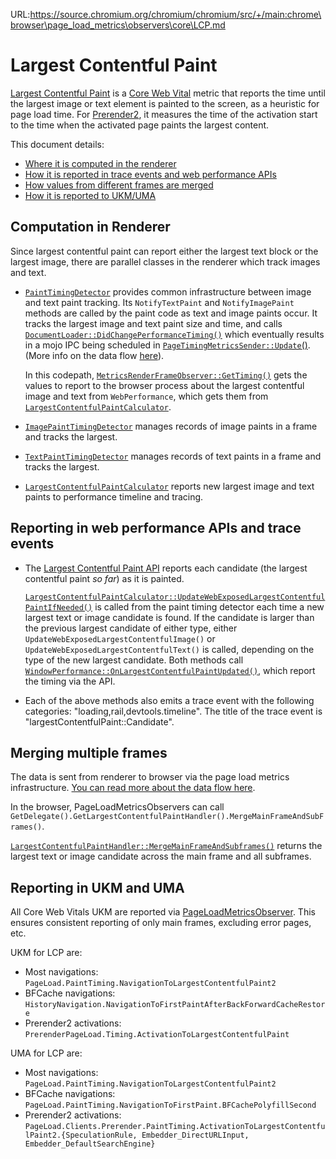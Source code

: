 URL:https://source.chromium.org/chromium/chromium/src/+/main:chrome\browser\page_load_metrics\observers\core\LCP.md
# Largest Contentful Paint

[Largest Contentful Paint](https://web.dev/lcp) is a [Core Web Vital](https://web.dev/vitals) metric that reports the time until the largest image or text element is painted to the screen, as a heuristic for page load time. For [Prerender2](https://docs.google.com/document/d/1P2VKCLpmnNm_cRAjUeE-bqLL0bslL_zKqiNeCzNom_w/edit?usp=sharing), it measures the time of the activation start to the time when the activated page paints the largest content.

This document details:
* [Where it is computed in the renderer](#Computation-in-Renderer)
* [How it is reported in trace events and web performance APIs](#Reporting-in-web-performance-APIs-and-trace-events)
* [How values from different frames are merged](#Merging-multiple-frames)
* [How it is reported to UKM/UMA](#Reporting-in-UKM-and-UMA)

## Computation in Renderer

Since largest contentful paint can report either the largest text block or the
largest image, there are parallel classes in the renderer which track images and
text.

* [`PaintTimingDetector`](/third_party/blink/renderer/core/paint/timing/paint_timing_detector.h)
  provides common infrastructure between image and text paint tracking. Its
  `NotifyTextPaint` and `NotifyImagePaint` methods are called by the paint code
  as text and image paints occur. It tracks the largest image and text paint
  size and time, and calls
  [`DocumentLoader::DidChangePerformanceTiming()`](https://source.chromium.org/chromium/chromium/src/+/main:third_party/blink/renderer/core/loader/document_loader.cc;l=905;drc=c88039d9b092e23fcd29c6acc32f398e2696ef6a)
  which eventually results in a mojo IPC being scheduled in
  [`PageTimingMetricsSender::Update`()](https://source.chromium.org/chromium/chromium/src/+/main:components/page_load_metrics/renderer/page_timing_metrics_sender.cc;l=260;drc=b3deb703f9b4820b9b6f52ce4ff1dc7febb72474).
  (More info on the data flow
  [here](../../passing_data_from_renderer_to_browser.md)).

  In this codepath,
  [`MetricsRenderFrameObserver::GetTiming()`](https://source.chromium.org/chromium/chromium/src/+/main:components/page_load_metrics/renderer/metrics_render_frame_observer.cc;drc=29646f92766d515808be74c85bd5b511e032c023;l=653)
  gets the values to report to the browser process about the largest contentful
  image and text from `WebPerformance`, which gets them from
  [`LargestContentfulPaintCalculator`](https://source.chromium.org/chromium/chromium/src/+/main:third_party/blink/renderer/core/paint/timing/largest_contentful_paint_calculator.cc;l=125;drc=cdc3dd63349f3838a7680090d097ffc895612684).
* [`ImagePaintTimingDetector`](/third_party/blink/renderer/core/paint/timing/image_paint_timing_detector.cc)
  manages records of image paints in a frame and tracks the largest.
* [`TextPaintTimingDetector`](/third_party/blink/renderer/core/paint/timing/text_paint_timing_detector.h)
  manages records of text paints in a frame and tracks the largest.
* [`LargestContentfulPaintCalculator`](/third_party/blink/renderer/core/paint/timing/largest_contentful_paint_calculator.h)
  reports new largest image and text paints to performance timeline and tracing.

## Reporting in web performance APIs and trace events

* The [Largest Contentful Paint API](https://wicg.github.io/largest-contentful-paint/)
  reports each candidate (the largest contentful paint *so far*) as it is
  painted.

  [`LargestContentfulPaintCalculator::UpdateWebExposedLargestContentfulPaintIfNeeded()`](https://source.chromium.org/chromium/chromium/src/+/main:third_party/blink/renderer/core/paint/timing/largest_contentful_paint_calculator.cc;l=62;drc=cdc3dd63349f3838a7680090d097ffc895612684)
  is called from the paint timing detector each time a new largest text
  or image candidate is found. If the candidate is larger than the previous
  largest candidate of either type, either `UpdateWebExposedLargestContentfulImage()` or
  `UpdateWebExposedLargestContentfulText()` is called, depending on the type of the
  new largest candidate. Both methods call
  [`WindowPerformance::OnLargestContentfulPaintUpdated()`](https://source.chromium.org/chromium/chromium/src/+/main:third_party/blink/renderer/core/timing/window_performance.cc;drc=29646f92766d515808be74c85bd5b511e032c023;l=1423),
  which report the timing via the API.
* Each of the above methods also emits a trace event with the following
  categories: "loading,rail,devtools.timeline". The title of the trace event is
  "largestContentfulPaint::Candidate".

## Merging multiple frames

The data is sent from renderer to browser via the page load metrics
infrastructure.
[You can read more about the data flow here](../../passing_data_from_renderer_to_browser.md).

In the browser, PageLoadMetricsObservers can call
`GetDelegate().GetLargestContentfulPaintHandler().MergeMainFrameAndSubFrames()`.

[`LargestContentfulPaintHandler::MergeMainFrameAndSubframes()`](https://source.chromium.org/chromium/chromium/src/+/main:components/page_load_metrics/browser/observers/core/largest_contentful_paint_handler.cc;l=272;drc=29646f92766d515808be74c85bd5b511e032c023)
returns the largest text or image candidate across the main frame and all
subframes.

## Reporting in UKM and UMA

All Core Web Vitals UKM are reported via
[PageLoadMetricsObserver](/chrome/browser/page_load_metrics/observers/README.md).
This ensures consistent reporting of only main frames, excluding error pages,
etc.

UKM for LCP are:
* Most navigations: `PageLoad.PaintTiming.NavigationToLargestContentfulPaint2`
* BFCache navigations:
  `HistoryNavigation.NavigationToFirstPaintAfterBackForwardCacheRestore`
* Prerender2 activations:
  `PrerenderPageLoad.Timing.ActivationToLargestContentfulPaint`

UMA for LCP are:
* Most navigations: `PageLoad.PaintTiming.NavigationToLargestContentfulPaint2`
* BFCache navigations:
  `PageLoad.PaintTiming.NavigationToFirstPaint.BFCachePolyfillSecond`
* Prerender2 activations:
  `PageLoad.Clients.Prerender.PaintTiming.ActivationToLargestContentfulPaint2.{SpeculationRule, Embedder_DirectURLInput, Embedder_DefaultSearchEngine}`
